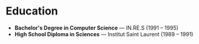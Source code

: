 # Education

- **Bachelor's Degree in Computer Science** — IN.RE.S (1991 – 1995)
- **High School Diploma in Sciences** — Institut Saint Laurent (1989 – 1991)
